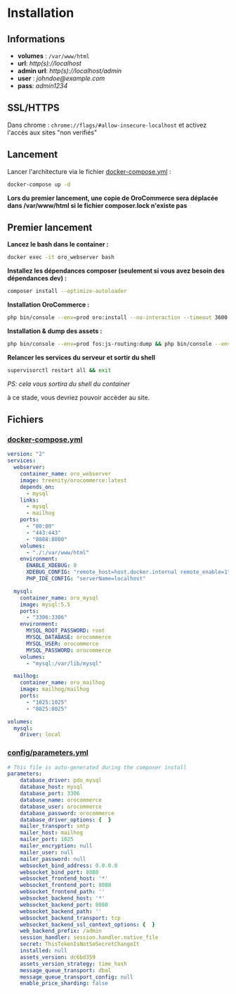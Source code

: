# Installation
## Informations
* **volumes** : `/var/www/html`
* **url**: _http(s)://localhost_
* **admin url**: _http(s)://localhost/admin_
* **user** : _johndoe@example.com_
* **pass**: _admin1234_

## SSL/HTTPS
Dans chrome : `chrome://flags/#allow-insecure-localhost` et activez l'accès aux sites "non verifiés"

## Lancement 
Lancer l'architecture via le fichier [docker-compose.yml](https://raw.githubusercontent.com/Treenity/orocommerce/master/docker-compose.yml) :  
```bash
docker-compose up -d
```

**Lors du premier lancement, une copie de OroCommerce sera déplacée dans /var/www/html si le fichier composer.lock n'existe pas**

## Premier lancement
**Lancez le bash dans le container :**  
```bash
docker exec -it oro_webserver bash
```

**Installez les dépendances composer (seulement si vous avez besoin des dépendances dev) :**  
```bash
composer install --optimize-autoloader
```

**Installation OroCommerce :**  
```bash
php bin/console --env=prod oro:install --no-interaction --timeout 3600 --drop-database --user-name=admin --user-firstname=John --user-lastname=Doe --user-password=admin1234 --user-email=johndoe@example.com --organization-name=Acme --application-url=http://localhost/
```

**Installation & dump des assets :**  
```bash
php bin/console --env=prod fos:js-routing:dump && php bin/console --env=prod oro:localization:dump && php bin/console --env=prod oro:assets:install && php bin/console --env=prod oro:translation:dump && php bin/console --env=prod oro:requirejs:build
```

**Relancer les services du serveur et sortir du shell**
```bash
supervisorctl restart all && exit
```
_PS: cela vous sortira du shell du container_

à ce stade, vous devriez pouvoir accèder au site.
## Fichiers
### [docker-compose.yml](https://raw.githubusercontent.com/Treenity/orocommerce/master/docker-compose.yml)
```yaml
version: "2"
services:
  webserver:
    container_name: oro_webserver
    image: treenity/orocommerce:latest
    depends_on:
      - mysql
    links:
      - mysql
      - mailhog
    ports:
      - "80:80"
      - "443:443"
      - "8088:8080"
    volumes:
      - "./:/var/www/html"
    environment:
      ENABLE_XDEBUG: 0
      XDEBUG_CONFIG: "remote_host=host.docker.internal remote_enable=1"
      PHP_IDE_CONFIG: "serverName=localhost"

  mysql:
    container_name: oro_mysql
    image: mysql:5.5
    ports:
      - "3306:3306"
    environment:
      MYSQL_ROOT_PASSWORD: root
      MYSQL_DATABASE: orocommerce
      MYSQL_USER: orocommerce
      MYSQL_PASSWORD: orocommerce
    volumes:
      - "mysql:/var/lib/mysql"

  mailhog:
    container_name: oro_mailhog
    image: mailhog/mailhog
    ports:
      - "1025:1025"
      - "8025:8025"

volumes:
  mysql:
    driver: local
```
### [config/parameters.yml](https://raw.githubusercontent.com/Treenity/orocommerce/master/orocommerce/config/parameters.yml)
```yaml
# This file is auto-generated during the composer install
parameters:
    database_driver: pdo_mysql
    database_host: mysql
    database_port: 3306
    database_name: orocommerce
    database_user: orocommerce
    database_password: orocommerce
    database_driver_options: {  }
    mailer_transport: smtp
    mailer_host: mailhog
    mailer_port: 1025
    mailer_encryption: null
    mailer_user: null
    mailer_password: null
    websocket_bind_address: 0.0.0.0
    websocket_bind_port: 8080
    websocket_frontend_host: '*'
    websocket_frontend_port: 8088
    websocket_frontend_path: ''
    websocket_backend_host: '*'
    websocket_backend_port: 8080
    websocket_backend_path: ''
    websocket_backend_transport: tcp
    websocket_backend_ssl_context_options: {  }
    web_backend_prefix: /admin
    session_handler: session.handler.native_file
    secret: ThisTokenIsNotSoSecretChangeIt
    installed: null
    assets_version: dc6bd359
    assets_version_strategy: time_hash
    message_queue_transport: dbal
    message_queue_transport_config: null
    enable_price_sharding: false
```
